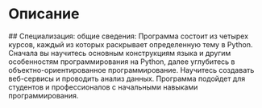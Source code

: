 # Описание

## Специализация: общие сведения:
Программа состоит из четырех курсов, каждый из которых раскрывает определенную тему в Python. Сначала вы научитесь основным конструкциям языка и другим особенностям программирования на Python, далее углубитесь в объектно-ориентированное программирование. Научитесь создавать веб-сервисы и проводить анализ данных. Программа подойдет для студентов и профессионалов с начальными навыками программирования.
